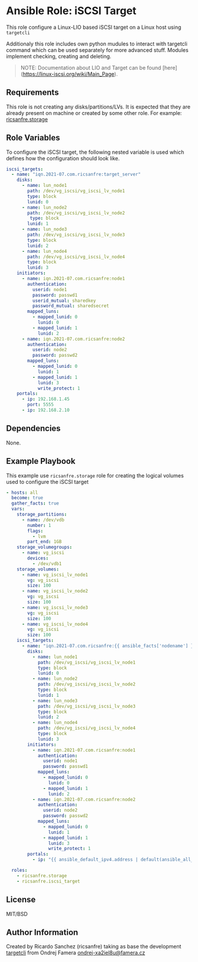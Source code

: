 Ansible Role: iSCSI Target
=========

This role configure a Linux-LIO based iSCSI target on a Linux host using `targetcli`

Additionaly this role includes own python mudules to interact with targetcli command which can be used separately for more advanced stuff. Modules implement checking, creating and deleting.

> NOTE: Documentation about LIO and Target can be found [here] (https://linux-iscsi.org/wiki/Main_Page).

Requirements
------------

This role is not creating any disks/partitions/LVs. It is expected that they are already present on machine or created by some other role. For example: [ricsanfre.storage](https://galaxy.ansible.com/ricsanfre/storage)

Role Variables
--------------


To configure the iSCSI target, the following nested variable is used which defines how the configuration should look like.

```yml
iscsi_targets:
  - name: "iqn.2021-07.com.ricsanfre:target_server"
    disks:
      - name: lun_node1
        path: /dev/vg_iscsi/vg_iscsi_lv_node1
        type: block
        lunid: 0
      - name: lun_node2
        path: /dev/vg_iscsi/vg_iscsi_lv_node2
         type: block
        lunid: 1
      - name: lun_node3
        path: /dev/vg_iscsi/vg_iscsi_lv_node3
        type: block
        lunid: 2
      - name: lun_node4
        path: /dev/vg_iscsi/vg_iscsi_lv_node4
        type: block
        lunid: 3
    initiators:
      - name: iqn.2021-07.com.ricsanfre:node1
        authentication:
          userid: node1
          password: passwd1
          userid_mutual: sharedkey
          password_mutual: sharedsecret
        mapped_luns:
          - mapped_lunid: 0
            lunid: 0
          - mapped_lunid: 1
            lunid: 2
      - name: iqn.2021-07.com.ricsanfre:node2
        authentication:
          userid: node2
          password: passwd2
        mapped_luns:
          - mapped_lunid: 0
            lunid: 1
          - mapped_lunid: 1
            lunid: 3
            write_protect: 1
    portals:
      - ip: 192.168.1.45
        port: 5555
      - ip: 192.168.2.10
```


Dependencies
------------

None.

Example Playbook
----------------

This example use `ricsanfre.storage` role for creating the logical volumes used to configure the iSCSI target

```yml
- hosts: all
  become: true
  gather_facts: true
  vars:
    storage_partitions:
      - name: /dev/vdb
        number: 1
        flags:
          - lvm
        part_end: 1GB
    storage_volumegroups:
      - name: vg_iscsi
        devices:
          - /dev/vdb1
    storage_volumes:
      - name: vg_iscsi_lv_node1
        vg: vg_iscsi
        size: 100
      - name: vg_iscsi_lv_node2
        vg: vg_iscsi
        size: 100
      - name: vg_iscsi_lv_node3
        vg: vg_iscsi
        size: 100
      - name: vg_iscsi_lv_node4
        vg: vg_iscsi
        size: 100
    iscsi_targets:
      - name: "iqn.2021-07.com.ricsanfre:{{ ansible_facts['nodename'] }}"
        disks:
          - name: lun_node1
            path: /dev/vg_iscsi/vg_iscsi_lv_node1
            type: block
            lunid: 0
          - name: lun_node2
            path: /dev/vg_iscsi/vg_iscsi_lv_node2
            type: block
            lunid: 1
          - name: lun_node3
            path: /dev/vg_iscsi/vg_iscsi_lv_node3
            type: block
            lunid: 2
          - name: lun_node4
            path: /dev/vg_iscsi/vg_iscsi_lv_node4
            type: block
            lunid: 3
        initiators:
          - name: iqn.2021-07.com.ricsanfre:node1
            authentication:
              userid: node1
              password: passwd1
            mapped_luns:
              - mapped_lunid: 0
                lunid: 0
              - mapped_lunid: 1
                lunid: 2
          - name: iqn.2021-07.com.ricsanfre:node2
            authentication:
              userid: node2
              password: passwd2
            mapped_luns:
              - mapped_lunid: 0
                lunid: 1
              - mapped_lunid: 1
                lunid: 3
                write_protect: 1
        portals:
          - ip: "{{ ansible_default_ipv4.address | default(ansible_all_ipv4_addresses[0]) }}"

  roles:
    - ricsanfre.storage
    - ricsanfre.iscsi_target
```

License
-------

MIT/BSD

Author Information
------------------

Created by Ricardo Sanchez (ricsanfre) taking as base the development [targetcli](https://github.com/OndrejHome/ansible.targetcli) from Ondrej Famera <ondrej-xa2iel8u@famera.cz> 
